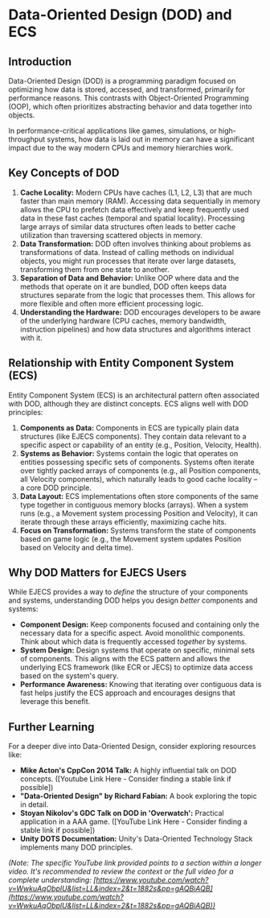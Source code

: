 # Data-Oriented Design (DOD) and ECS

## Introduction

Data-Oriented Design (DOD) is a programming paradigm focused on optimizing how data is stored, accessed, and transformed, primarily for performance reasons. This contrasts with Object-Oriented Programming (OOP), which often prioritizes abstracting behavior and data together into objects.

In performance-critical applications like games, simulations, or high-throughput systems, how data is laid out in memory can have a significant impact due to the way modern CPUs and memory hierarchies work.

## Key Concepts of DOD

1.  **Cache Locality:** Modern CPUs have caches (L1, L2, L3) that are much faster than main memory (RAM). Accessing data sequentially in memory allows the CPU to prefetch data effectively and keep frequently used data in these fast caches (temporal and spatial locality). Processing large arrays of similar data structures often leads to better cache utilization than traversing scattered objects in memory.
2.  **Data Transformation:** DOD often involves thinking about problems as transformations of data. Instead of calling methods on individual objects, you might run processes that iterate over large datasets, transforming them from one state to another.
3.  **Separation of Data and Behavior:** Unlike OOP where data and the methods that operate on it are bundled, DOD often keeps data structures separate from the logic that processes them. This allows for more flexible and often more efficient processing logic.
4.  **Understanding the Hardware:** DOD encourages developers to be aware of the underlying hardware (CPU caches, memory bandwidth, instruction pipelines) and how data structures and algorithms interact with it.

## Relationship with Entity Component System (ECS)

Entity Component System (ECS) is an architectural pattern often associated with DOD, although they are distinct concepts. ECS aligns well with DOD principles:

1.  **Components as Data:** Components in ECS are typically plain data structures (like EJECS components). They contain data relevant to a specific aspect or capability of an entity (e.g., Position, Velocity, Health).
2.  **Systems as Behavior:** Systems contain the logic that operates on entities possessing specific sets of components. Systems often iterate over tightly packed arrays of components (e.g., all Position components, all Velocity components), which naturally leads to good cache locality – a core DOD principle.
3.  **Data Layout:** ECS implementations often store components of the same type together in contiguous memory blocks (arrays). When a system runs (e.g., a Movement system processing Position and Velocity), it can iterate through these arrays efficiently, maximizing cache hits.
4.  **Focus on Transformation:** Systems transform the state of components based on game logic (e.g., the Movement system updates Position based on Velocity and delta time).

## Why DOD Matters for EJECS Users

While EJECS provides a way to *define* the structure of your components and systems, understanding DOD helps you design *better* components and systems:

*   **Component Design:** Keep components focused and containing only the necessary data for a specific aspect. Avoid monolithic components. Think about which data is frequently accessed *together* by systems.
*   **System Design:** Design systems that operate on specific, minimal sets of components. This aligns with the ECS pattern and allows the underlying ECS framework (like ECR or JECS) to optimize data access based on the system's query.
*   **Performance Awareness:** Knowing that iterating over contiguous data is fast helps justify the ECS approach and encourages designs that leverage this benefit.

## Further Learning

For a deeper dive into Data-Oriented Design, consider exploring resources like:

*   **Mike Acton's CppCon 2014 Talk:** A highly influential talk on DOD concepts. ([Youtube Link Here - Consider finding a stable link if possible])
*   **"Data-Oriented Design" by Richard Fabian:** A book exploring the topic in detail.
*   **Stoyan Nikolov's GDC Talk on DOD in 'Overwatch':** Practical application in a AAA game. ([YouTube Link Here - Consider finding a stable link if possible])
*   **Unity DOTS Documentation:** Unity's Data-Oriented Technology Stack implements many DOD principles.

*(Note: The specific YouTube link provided points to a section within a longer video. It's recommended to review the context or the full video for a complete understanding: [https://www.youtube.com/watch?v=WwkuAqObplU&list=LL&index=2&t=1882s&pp=gAQBiAQB](https://www.youtube.com/watch?v=WwkuAqObplU&list=LL&index=2&t=1882s&pp=gAQBiAQB))* 
